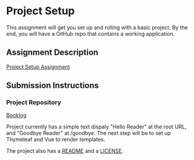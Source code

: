# Project Setup
This assignment will get you set up and rolling with a basic project. By the end, you will have a GitHub repo that contains a working application.

## Assignment Description
[Project Setup Assignment](https://education.launchcode.org/liftoff/assignments/project-setup/)

## Submission Instructions

### Project Repository

[Booklog](https://github.com/trevorstinson/booklog)

Project currently has a simple text dispaly "Hello Reader" at the root URL, and "Goodbye Reader" at /goodbye. The next step will be to set up Thymeleaf and Vue to render templates.

The project also has a [README](https://github.com/trevorstinson/booklog/blob/master/README.md) and a [LICENSE](https://github.com/trevorstinson/booklog/blob/master/LICENSE).
